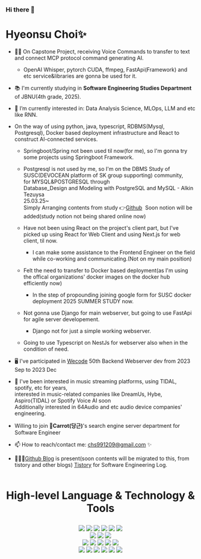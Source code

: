 ### Hi there 👋
<h1> Hyeonsu Choi✨</h1>

- 👨‍💻 On Capstone Project, receiving Voice Commands to transfer to text and connect MCP protocol command generating AI.
   - OpenAI Whisper, pytorch CUDA, ffmpeg, FastApi(Framework) and etc service&libraries are gonna be used for it.

- 📚 I'm currently studying in <b> Software Engineering Studies Department </b> of JBNU(4th grade, 2025).
- 🧐 I’m currently interested in: Data Analysis Science, MLOps, LLM and etc like RNN.

- On the way of using python, java, typescript, RDBMS(Mysql, Postgresql), Docker based deployment infrastructure and React to construct AI-connected services.
   <br>
   - Springboot/Spring not been used til now(for me), so I'm gonna try some projects using Springboot Framework.
   - Postgresql is not used by me, so I'm on the DBMS Study of SUSC(DEVOCEAN platform of SK group supporting) community, 
      <br>for MYSQL&POSTGRESQL through
      <br>Database_Design and Modeling with PostgreSQL and MySQL - Alkin Tezuysa</br>
      25.03.25~
      <br>Simply Arranging contents from study 👉<a href="https://github.com/SUSC-KR/25SS_Database_Study">Github</a>&nbsp; Soon notion will be added(study notion not being shared online now)</br>
   - Have not been using React on the project's client part, but I've picked up using React for Web Client and using Next.js for web client, til now.
      - I can make some assistance to the Frontend Engineer on the field while co-working and communicating.(Not on my main position)

   - Felt the need to transfer to Docker based deployment(as I'm using the offical organizations' docker images on the docker hub efficiently now)
      - In the step of propounding joining google form for SUSC docker deployment 2025 SUMMER STUDY now.

   - Not gonna use Django for main webserver, but going to use FastApi for agile server developement.
      - Django not for just a simple working webserver.
   - Going to use Typescript on NestJs for webserver also when in the condition of need.




- 🖥️ I've participated in <a href="https://wecode.co.kr">Wecode</a> 50th Backend Webserver dev from 2023 Sep to 2023 Dec
- 🎸 I've been interested in music streaming platforms, using TIDAL, spotify, etc for years, <br>interested in music-related companies like DreamUs, Hybe, Aspiro(TIDAL) or Spotify Voice AI soon<br> Additionally interested in 64Audio and etc audio device companies' engineering.
- Willing to join 🥕**Carrot(당근)**'s search engine server department for Software Engineer

- 📫 How to reach/contact me: chs991209@gmail.com ✨
- 🧑🏼‍💻<a href="https://chs991209.github.io">Github Blog</a> is present(soon contents will be migrated to this, from tistory and other blogs) <a href="https://www.tistory.com">Tistory</a> for Software Engineering Log. 
<br></br>

<p></p>
<p></p>

# <p align="center"><b>High-level Language & Technology & Tools</b></p>
<p></p>
<div align="center">
   <img src="https://img.shields.io/badge/python-3766ab?style=for-the-badge&logo=Python&logoColor=yellow">
  <img src="https://img.shields.io/badge/tensorflow-FF8E01?style=for-the-badge&logo=Tensorflow&logoColor=white">
  <img src="https://img.shields.io/badge/Java-d91e20?style=for-the-badge&logo=Java&logoColor=white">
  <img src="https://img.shields.io/badge/typescript-2E79C7?style=for-the-badge&logo=typescript&logoColor=white">
  <img src="https://img.shields.io/badge/javascript-F7DF1E?style=for-the-badge&logo=javascript&logoColor=black">
  <img src="https://img.shields.io/badge/node.js-339933?style=for-the-badge&logo=Node.js&logoColor=white">
  <br>
  <img src="https://img.shields.io/badge/django-092e20?style=for-the-badge&logo=Django&logoColor=white">
  <img src="https://img.shields.io/badge/nestjs-e1214f?style=for-the-badge&logo=Nestjs&logoColor=hotpink">  
  <img src="https://img.shields.io/badge/express-000000?style=for-the-badge&logo=express&logoColor=yellow">  
  <br>
   
  <img src="https://img.shields.io/badge/mysql-4479A1?style=for-the-badge&logo=mysql&logoColor=white">
   <img src="https://img.shields.io/badge/TypeOrm-FE0702?style=for-the-badge&logo=TypeOrm&logoColor=orange">
   <img src="https://img.shields.io/badge/AWS-FF9901?style=for-the-badge&logo=AmazonWebServices&logoColor=white">
  <img src="https://img.shields.io/badge/html5-E34F26?style=for-the-badge&logo=html5&logoColor=white">
  <img src="https://img.shields.io/badge/css-1572B6?style=for-the-badge&logo=css3&logoColor=white">
  <br>
    <img src="https://img.shields.io/badge/Jetbrains-C407A8?style=for-the-badge&logo=Jetbrains&logoColor=black">
    <img src="https://img.shields.io/badge/Pycharm-24DB76?style=for-the-badge&logo=Pycharm&logoColor=black">
   <img src="https://img.shields.io/badge/IntelliJ-E4305D?style=for-the-badge&logo=IntelliJidea&logoColor=black">
   <img src="https://img.shields.io/badge/WebStorm-59D7F3?style=for-the-badge&logo=WebStorm&logoColor=black">
   <img src="https://img.shields.io/badge/DataGrip-2BD58E?style=for-the-badge&logo=DataGrip&logoColor=black">
      <img src="https://img.shields.io/badge/AndroidStudio-4285F4?style=for-the-badge&logo=AndroidStudio&logoColor=lightgreen">






  </br>
</div>


<!--
**chs991209/chs991209** is a ✨ _special_ ✨ repository because its `README.md` (this file) appears on your GitHub profile.

Here are some ideas to get you started:

- 🔭 I’m currently working on ...
- 🌱 I’m currently learning ...
- 👯 I’m looking to collaborate on ...
- 🤔 I’m looking for help with ...
- 💬 Ask me about ...
- 📫 How to reach me: ...
- 😄 Pronouns: ...
- ⚡ Fun fact: ...
-->
